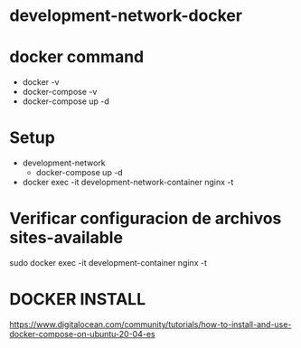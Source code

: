 # development-network-docker

# docker command
- docker -v
- docker-compose -v
- docker-compose up -d


# Setup

- development-network
    - docker-compose up -d
- docker exec -it development-network-container nginx -t

# Verificar configuracion de archivos sites-available

sudo docker exec -it development-container nginx -t


# DOCKER INSTALL

https://www.digitalocean.com/community/tutorials/how-to-install-and-use-docker-compose-on-ubuntu-20-04-es




